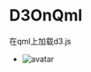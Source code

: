 # D3OnQml

在qml上加载d3.js

* ![avatar](https://github.com/MJYCo-Ltd/D3OnQml/tree/main/Resource/Map.png)
